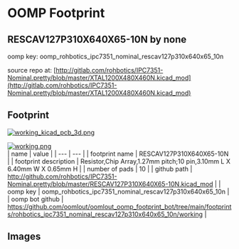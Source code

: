 # OOMP Footprint  
## RESCAV127P310X640X65-10N  by none  
  
oomp key: oomp_rohbotics_ipc7351_nominal_rescav127p310x640x65_10n  
  
source repo at: [http://gitlab.com/rohbotics/IPC7351-Nominal.pretty/blob/master/XTAL1200X480X460N.kicad_mod](http://gitlab.com/rohbotics/IPC7351-Nominal.pretty/blob/master/XTAL1200X480X460N.kicad_mod)  
## Footprint  
  
[![working_kicad_pcb_3d.png](working_kicad_pcb_3d_600.png)](working_kicad_pcb_3d.png)  
  
[![working.png](working_600.png)](working.png)  
| name | value | 
| --- | --- | 
| footprint name | RESCAV127P310X640X65-10N | 
| footprint description | Resistor,Chip Array,1.27mm pitch;10 pin,3.10mm L X 6.40mm W X 0.65mm H | 
| number of pads | 10 | 
| github path | http://github.com/rohbotics/IPC7351-Nominal.pretty/blob/master/RESCAV127P310X640X65-10N.kicad_mod | 
| oomp key | oomp_rohbotics_ipc7351_nominal_rescav127p310x640x65_10n | 
| oomp bot github | https://github.com/oomlout/oomlout_oomp_footprint_bot/tree/main/footprints/rohbotics_ipc7351_nominal_rescav127p310x640x65_10n/working | 
## Images  
